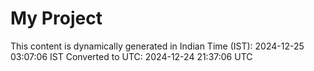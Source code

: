 # My Project

This content is dynamically generated in Indian Time (IST): 2024-12-25 03:07:06 IST
Converted to UTC: 2024-12-24 21:37:06 UTC
